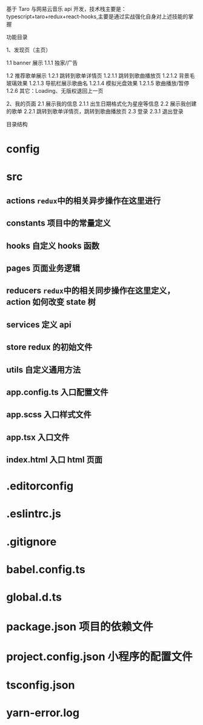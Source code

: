基于 Taro 与网易云音乐 api 开发，技术栈主要是：typescript+taro+redux+react-hooks,主要是通过实战强化自身对上述技能的掌握

功能目录

1、发现页（主页）

1.1 banner 展示
1.1.1 独家/广告

1.2 推荐歌单展示
1.2.1 跳转到歌单详情页
1.2.1.1 跳转到歌曲播放页
1.2.1.2 背景毛玻璃效果
1.2.1.3 导航栏展示歌曲名
1.2.1.4 模拟光盘效果
1.2.1.5 歌曲播放/暂停
1.2.6 其它：Loading、无版权退回上一页

2、我的页面
2.1 展示我的信息
2.1.1 出生日期格式化为星座等信息
2.2 展示我创建的歌单
2.2.1 跳转到歌单详情页，跳转到歌曲播放页
2.3 登录
2.3.1 退出登录

目录结构

# config

# src

## actions `redux`中的相关异步操作在这里进行

## constants 项目中的常量定义

## hooks 自定义 hooks 函数

## pages 页面业务逻辑

## reducers `redux`中的相关同步操作在这里定义，action 如何改变 state 树

## services 定义 api

## store redux 的初始文件

## utils 自定义通用方法

## app.config.ts 入口配置文件

## app.scss 入口样式文件

## app.tsx 入口文件

## index.html 入口 html 页面

# .editorconfig

# .eslintrc.js

# .gitignore

# babel.config.ts

# global.d.ts

# package.json 项目的依赖文件

# project.config.json 小程序的配置文件

# tsconfig.json

# yarn-error.log
